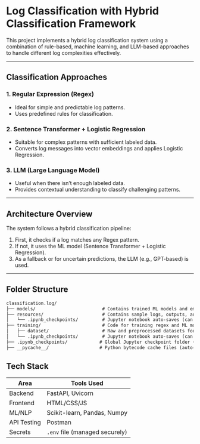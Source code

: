 # Log Classification with Hybrid Classification Framework

This project implements a hybrid log classification system using a combination of rule-based, machine learning, and LLM-based approaches to handle different log complexities effectively.

---

## Classification Approaches

### 1. **Regular Expression (Regex)**
- Ideal for simple and predictable log patterns.
- Uses predefined rules for classification.

### 2. **Sentence Transformer + Logistic Regression**
- Suitable for complex patterns with sufficient labeled data.
- Converts log messages into vector embeddings and applies Logistic Regression.

### 3. **LLM (Large Language Model)**
- Useful when there isn’t enough labeled data.
- Provides contextual understanding to classify challenging patterns.

---

## Architecture Overview

The system follows a hybrid classification pipeline:
1. First, it checks if a log matches any Regex pattern.
2. If not, it uses the ML model (Sentence Transformer + Logistic Regression).
3. As a fallback or for uncertain predictions, the LLM (e.g., GPT-based) is used.

---

## Folder Structure

```markdown
classification.log/
├── models/                         # Contains trained ML models and embeddings
├── resources/                      # Contains sample logs, outputs, architecture diagrams
│   └── .ipynb_checkpoints/         # Jupyter notebook auto-saves (can be ignored)
├── training/                       # Code for training regex and ML models
│   ├── dataset/                    # Raw and preprocessed datasets for training
│   └── .ipynb_checkpoints/         # Jupyter notebook auto-saves (can be ignored)
├── .ipynb_checkpoints/            # Global Jupyter checkpoint folder (can be ignored)
├── __pycache__/                   # Python bytecode cache files (auto-generated)
```
## Tech Stack

| Area        | Tools Used           |
|-------------|----------------------|
| Backend     | FastAPI, Uvicorn     |
| Frontend    | HTML/CSS/JS |
| ML/NLP      | Scikit-learn, Pandas, Numpy |
| API Testing | Postman              |
| Secrets     | `.env` file (managed securely) |
